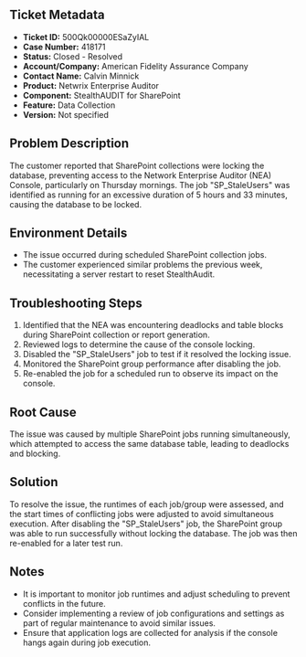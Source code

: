 ## Ticket Metadata
- **Ticket ID:** 500Qk00000ESaZyIAL
- **Case Number:** 418171
- **Status:** Closed - Resolved
- **Account/Company:** American Fidelity Assurance Company
- **Contact Name:** Calvin Minnick
- **Product:** Netwrix Enterprise Auditor
- **Component:** StealthAUDIT for SharePoint
- **Feature:** Data Collection
- **Version:** Not specified

## Problem Description
The customer reported that SharePoint collections were locking the database, preventing access to the Network Enterprise Auditor (NEA) Console, particularly on Thursday mornings. The job "SP_StaleUsers" was identified as running for an excessive duration of 5 hours and 33 minutes, causing the database to be locked.

## Environment Details
- The issue occurred during scheduled SharePoint collection jobs.
- The customer experienced similar problems the previous week, necessitating a server restart to reset StealthAudit.

## Troubleshooting Steps
1. Identified that the NEA was encountering deadlocks and table blocks during SharePoint collection or report generation.
2. Reviewed logs to determine the cause of the console locking.
3. Disabled the "SP_StaleUsers" job to test if it resolved the locking issue.
4. Monitored the SharePoint group performance after disabling the job.
5. Re-enabled the job for a scheduled run to observe its impact on the console.

## Root Cause
The issue was caused by multiple SharePoint jobs running simultaneously, which attempted to access the same database table, leading to deadlocks and blocking.

## Solution
To resolve the issue, the runtimes of each job/group were assessed, and the start times of conflicting jobs were adjusted to avoid simultaneous execution. After disabling the "SP_StaleUsers" job, the SharePoint group was able to run successfully without locking the database. The job was then re-enabled for a later test run.

## Notes
- It is important to monitor job runtimes and adjust scheduling to prevent conflicts in the future.
- Consider implementing a review of job configurations and settings as part of regular maintenance to avoid similar issues.
- Ensure that application logs are collected for analysis if the console hangs again during job execution.